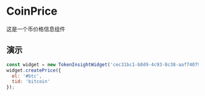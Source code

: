 # CoinPrice

这是一个币价格信息组件

## 演示

```js
const widget = new TokenInsightWidget('cec31bc1-b8d9-4c93-8c38-aaf740793101');
widget.createPrice({
  el: '#btc',
  tid: 'bitcoin'
});
```
